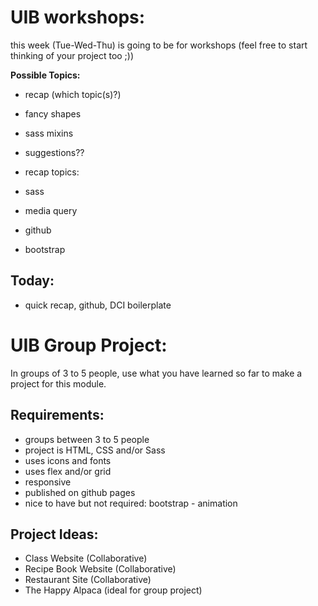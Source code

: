 # UIB workshops:

this week (Tue-Wed-Thu) is going to be for workshops (feel free to start thinking of your project too ;))

**Possible Topics:**

- recap (which topic(s)?)
- fancy shapes
- sass mixins
- suggestions??


- recap topics:
- sass
- media query
- github 
- bootstrap

## Today:

- quick recap, github, DCI boilerplate

# UIB Group Project:

In groups of 3 to 5 people, use what you have learned so far to make a project for this module.

## Requirements:

- groups between 3 to 5 people
- project is HTML, CSS and/or Sass
- uses icons and fonts
- uses flex and/or grid
- responsive
- published on github pages
- nice to have but not required: bootstrap - animation

## Project Ideas:
 
- Class Website (Collaborative)
- Recipe Book Website (Collaborative)
- Restaurant Site (Collaborative)
- The Happy Alpaca (ideal for group project) 